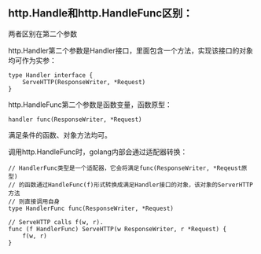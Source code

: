 ## http.Handle和http.HandleFunc区别：
两者区别在第二个参数  

http.Handler第二个参数是Handler接口，里面包含一个方法，实现该接口的对象均可作为实参：  
```cassandraql
type Handler interface {
	ServeHTTP(ResponseWriter, *Request)
}
```  
http.HandleFunc第二个参数是函数变量，函数原型：  
```
handler func(ResponseWriter, *Request)
```
满足条件的函数、对象方法均可。

调用http.HandleFunc时，golang内部会通过适配器转换：
```cassandraql
// HandlerFunc类型是一个适配器，它会将满足func(ResponseWriter, *Reqeust原型)
// 的函数通过HandleFunc(f)形式转换成满足Handler接口的对象，该对象的ServerHTTP方法
// 则直接调用自身
type HandlerFunc func(ResponseWriter, *Request)

// ServeHTTP calls f(w, r).
func (f HandlerFunc) ServeHTTP(w ResponseWriter, r *Request) {
	f(w, r)
}
```


